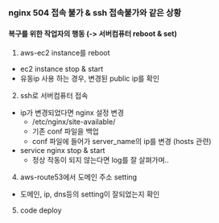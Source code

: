 ### nginx 504 접속 불가 & ssh 접속불가와 같은 상황

#### 복구를 위한 작업자의 행동 (-> 서버컴퓨터 reboot & set)
1. aws-ec2 instance를 reboot
  + ec2 instance stop & start
  + 유동ip 사용 하는 경우, 변경된 public ip를 확인

2. ssh로 서버컴퓨터 접속
  + ip가 변경되었다면 nginx 설정 변경
    - /etc/nginx/site-available/
    - 기존 conf 파일을 백업
    - conf 파일에 들어가 server_name의 ip를 변경 (hosts 관련)
  + service nginx stop & start
    - 정상 작동이 되지 않는다면 log를 잘 살펴가며..

4. aws-route53에서 도메인 주소 setting
  + 도메인, ip, dns등의 setting이 잘되었는지 확인  

5. code deploy
